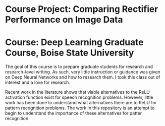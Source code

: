 # Course Project: Comparing Rectifier Performance on Image Data

# Course: Deep Learning Graduate Course, Boise State University

The goal of this course is to prepare graduate students for research and research-level writing.  As such, very little instruction or guidance was given on Deep Neural Networks and how to research them.  I took this class out of interest and a love for research.

Recent work in the literature shows that viable alternatives to the ReLU activation function exist for speech recognition problems.  However, little work has been done to understand what alternatives there are to ReLU for pattern recognition problems.  The work in this repository is an attempt to begin to understand the importance of these alternatives for patter recognition.
